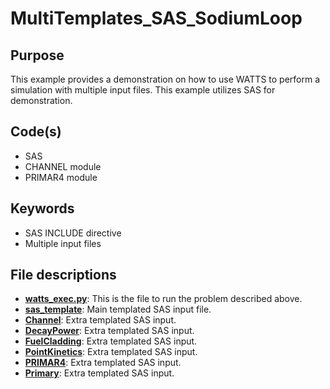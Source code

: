 # MultiTemplates_SAS_SodiumLoop

## Purpose

This example provides a demonstration on how to use WATTS to perform a simulation with multiple input files. This example utilizes SAS for demonstration.

## Code(s)

- SAS
- CHANNEL module
- PRIMAR4 module

## Keywords

- SAS INCLUDE directive
- Multiple input files

## File descriptions

- [__watts_exec.py__](watts_exec.py): This is the file to run the problem described above.
- [__sas_template__](sas_template): Main templated SAS input file.
- [__Channel__](Channel): Extra templated SAS input.
- [__DecayPower__](DecayPower): Extra templated SAS input.
- [__FuelCladding__](FuelCladding): Extra templated SAS input.
- [__PointKinetics__](PointKinetics): Extra templated SAS input.
- [__PRIMAR4__](PRIMAR4): Extra templated SAS input.
- [__Primary__](Primary): Extra templated SAS input.
